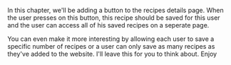In this chapter, we'll be adding a button to the recipes details page. When the user presses on this button, this recipe should be saved for this user and the user can access all of his saved recipes on a seperate page.

You can even make it more interesting by allowing each user to save a specific number of recipes or a user can only save as many recipes as they've added to the website. I'll leave this for you to think about. Enjoy
